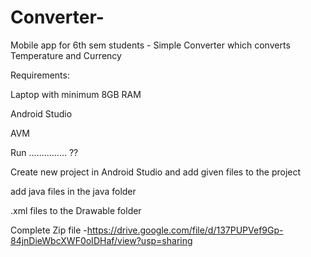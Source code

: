 # Converter-
Mobile app for 6th sem students - Simple Converter which converts Temperature and Currency

Requirements:

Laptop with minimum 8GB RAM

Android Studio

AVM

Run ............... ??

Create new project in Android Studio and add given files to the project

add java files in the java folder

.xml files to the Drawable folder

Complete Zip file -https://drive.google.com/file/d/137PUPVef9Gp-84jnDieWbcXWF0oIDHaf/view?usp=sharing



